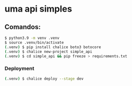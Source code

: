 # uma api simples

## Comandos: 

```bash
$ python3.9 -m venv .venv
$ source .venv/bin/activate
(.venv) $ pip install chalice boto3 botocore 
(.venv) $ chalice new-project simple_api
(.venv) $ cd simple_api && pip freeze > requirements.txt
```

### Deployment

```bash
(.venv) $ chalice deploy --stage dev
```
